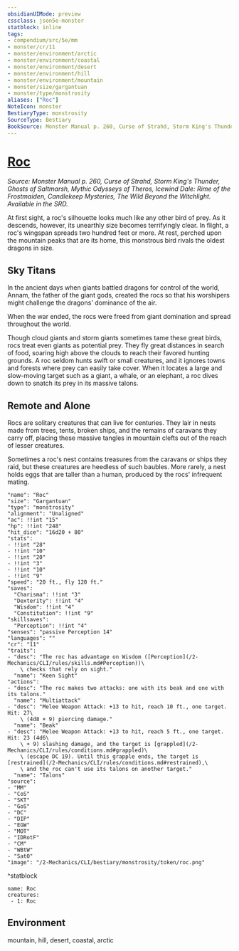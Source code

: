 ```yaml
---
obsidianUIMode: preview
cssclass: json5e-monster
statblock: inline
tags:
- compendium/src/5e/mm
- monster/cr/11
- monster/environment/arctic
- monster/environment/coastal
- monster/environment/desert
- monster/environment/hill
- monster/environment/mountain
- monster/size/gargantuan
- monster/type/monstrosity
aliases: ["Roc"]
NoteIcon: monster
BestiaryType: monstrosity
SourceType: Bestiary
BookSource: Monster Manual p. 260, Curse of Strahd, Storm King's Thunder, Ghosts of Saltmarsh, Mythic Odysseys of Theros, Icewind Dale: Rime of the Frostmaiden, Candlekeep Mysteries, The Wild Beyond the Witchlight. Available in the SRD.
---
```

# [Roc](2-Mechanics/CLI/bestiary/monstrosity/roc.md)
*Source: Monster Manual p. 260, Curse of Strahd, Storm King's Thunder, Ghosts of Saltmarsh, Mythic Odysseys of Theros, Icewind Dale: Rime of the Frostmaiden, Candlekeep Mysteries, The Wild Beyond the Witchlight. Available in the SRD.*  

At first sight, a roc's silhouette looks much like any other bird of prey. As it descends, however, its unearthly size becomes terrifyingly clear. In flight, a roc's wingspan spreads two hundred feet or more. At rest, perched upon the mountain peaks that are its home, this monstrous bird rivals the oldest dragons in size.

## Sky Titans

In the ancient days when giants battled dragons for control of the world, Annam, the father of the giant gods, created the rocs so that his worshipers might challenge the dragons' dominance of the air.

When the war ended, the rocs were freed from giant domination and spread throughout the world.

Though cloud giants and storm giants sometimes tame these great birds, rocs treat even giants as potential prey. They fly great distances in search of food, soaring high above the clouds to reach their favored hunting grounds. A roc seldom hunts swift or small creatures, and it ignores towns and forests where prey can easily take cover. When it locates a large and slow-moving target such as a giant, a whale, or an elephant, a roc dives down to snatch its prey in its massive talons.

## Remote and Alone

Rocs are solitary creatures that can live for centuries. They lair in nests made from trees, tents, broken ships, and the remains of caravans they carry off, placing these massive tangles in mountain clefts out of the reach of lesser creatures.

Sometimes a roc's nest contains treasures from the caravans or ships they raid, but these creatures are heedless of such baubles. More rarely, a nest holds eggs that are taller than a human, produced by the rocs' infrequent mating.

```statblock
"name": "Roc"
"size": "Gargantuan"
"type": "monstrosity"
"alignment": "Unaligned"
"ac": !!int "15"
"hp": !!int "248"
"hit_dice": "16d20 + 80"
"stats":
- !!int "28"
- !!int "10"
- !!int "20"
- !!int "3"
- !!int "10"
- !!int "9"
"speed": "20 ft., fly 120 ft."
"saves":
  "Charisma": !!int "3"
  "Dexterity": !!int "4"
  "Wisdom": !!int "4"
  "Constitution": !!int "9"
"skillsaves":
  "Perception": !!int "4"
"senses": "passive Perception 14"
"languages": ""
"cr": "11"
"traits":
- "desc": "The roc has advantage on Wisdom ([Perception](/2-Mechanics/CLI/rules/skills.md#Perception))\
    \ checks that rely on sight."
  "name": "Keen Sight"
"actions":
- "desc": "The roc makes two attacks: one with its beak and one with its talons."
  "name": "Multiattack"
- "desc": "Melee Weapon Attack: +13 to hit, reach 10 ft., one target. Hit: 27\
    \ (4d8 + 9) piercing damage."
  "name": "Beak"
- "desc": "Melee Weapon Attack: +13 to hit, reach 5 ft., one target. Hit: 23 (4d6\
    \ + 9) slashing damage, and the target is [grappled](/2-Mechanics/CLI/rules/conditions.md#grappled)\
    \ (escape DC 19). Until this grapple ends, the target is [restrained](/2-Mechanics/CLI/rules/conditions.md#restrained),\
    \ and the roc can't use its talons on another target."
  "name": "Talons"
"source":
- "MM"
- "CoS"
- "SKT"
- "GoS"
- "DC"
- "DIP"
- "EGW"
- "MOT"
- "IDRotF"
- "CM"
- "WBtW"
- "SatO"
"image": "/2-Mechanics/CLI/bestiary/monstrosity/token/roc.png"
```
^statblock

```encounter-table
name: Roc
creatures:
 - 1: Roc
```

## Environment

mountain, hill, desert, coastal, arctic